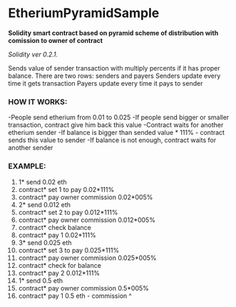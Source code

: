 # EtheriumPyramidSample
**Solidity smart contract based on pyramid scheme of distribution with comission to owner of contract**

_Solidity ver 0.2.1._

Sends value of sender transaction with multiply percents if it has proper balance.
There are two rows: senders and payers
Senders update every time it gets transaction
Payers update every time it pays to sender

### HOW IT WORKS:
-People send etherium from 0.01 to 0.025
-If people send bigger or smaller transaction, contract give him back this value
-Contract waits for another etherium sender
-If balance is bigger than sended value * 111% - contract sends this value to sender
-If balance is not enough, contract waits for another sender

### EXAMPLE:
1. 1* send 0.02 eth
2. contract* set 1 to pay 0.02*111%
3. contract* pay owner commission 0.02*005%
4. 2* send 0.012 eth
5. contract* set 2 to pay 0.012*111%
6. contract* pay owner commission 0.012*005%
7. contract* check balance
8. contract* pay 1 0.02*111%
9. 3* send 0.025 eth
10. contract* set 3 to pay 0.025*111%
11. contract* pay owner commission 0.025*005%
12. contract* check for balance
13. contract* pay 2 0.012*111%
14. 1* send 0.5 eth
15. contract* pay owner commission 0.5*005% 
16. contract* pay 1 0.5 eth - commission ^



